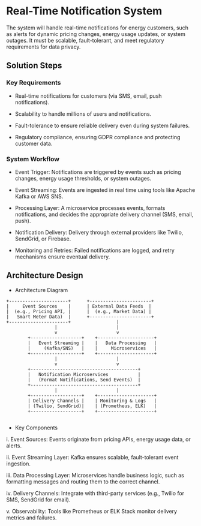 # Real-Time Notification System

The system will handle real-time notifications for energy customers, such as alerts for dynamic pricing changes, energy usage updates, or system outages. It must be scalable, fault-tolerant, and meet regulatory requirements for data privacy.

## Solution Steps

 ### Key Requirements

- Real-time notifications for customers (via SMS, email, push notifications).

- Scalability to handle millions of users and notifications.

- Fault-tolerance to ensure reliable delivery even during system failures.

- Regulatory compliance, ensuring GDPR compliance and protecting customer data.

### System Workflow

- Event Trigger: Notifications are triggered by events such as pricing changes, energy usage thresholds, or system outages.

- Event Streaming: Events are ingested in real time using tools like Apache Kafka or AWS SNS.

- Processing Layer: A microservice processes events, formats notifications, and decides the appropriate delivery channel (SMS, email, push).

- Notification Delivery: Delivery through external providers like Twilio, SendGrid, or Firebase.

- Monitoring and Retries: Failed notifications are logged, and retry mechanisms ensure eventual delivery.

## Architecture Design

- Architecture Diagram

```
+----------------------+      +-----------------------+
|     Event Sources    |      | External Data Feeds  |
|  (e.g., Pricing API, |      |  (e.g., Market Data) |
|   Smart Meter Data)  |      +-----------------------+
+----------------------+                 |
                  |                      |
                  v                      v
        +-------------------+    +---------------------+
        |   Event Streaming |    |   Data Processing   |
        |     (Kafka/SNS)   |    |     Microservices   |
        +-------------------+    +---------------------+
                  |                      |
                  v                      v
        +----------------------------------------+
        |   Notification Microservices           |
        |   (Format Notifications, Send Events)  |
        +----------------------------------------+
                  |                      |
        +-------------------+    +---------------------+
        | Delivery Channels |    | Monitoring & Logs   |
        | (Twilio, SendGrid)|    | (Prometheus, ELK)   |
        +-------------------+    +---------------------+


```
- Key Components

i. Event Sources: Events originate from pricing APIs, energy usage data, or alerts.

ii. Event Streaming Layer: Kafka ensures scalable, fault-tolerant event ingestion.

iii. Data Processing Layer: Microservices handle business logic, such as formatting messages and routing them to the correct channel.

iv. Delivery Channels: Integrate with third-party services (e.g., Twilio for SMS, SendGrid for email).

v. Observability: Tools like Prometheus or ELK Stack monitor delivery metrics and failures.
